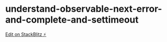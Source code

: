 # understand-observable-next-error-and-complete-and-settimeout

[Edit on StackBlitz ⚡️](https://stackblitz.com/edit/kingsbury-angular-w-material-wiq2xu)